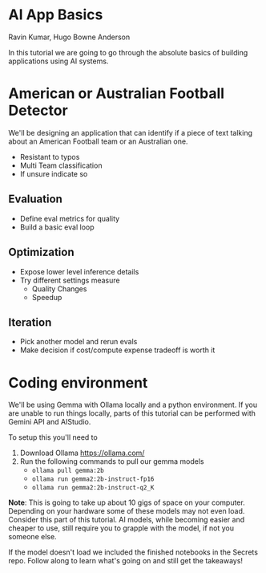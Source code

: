 # AI App Basics
Ravin Kumar, Hugo Bowne Anderson

In this tutorial we are going to go through the absolute basics of building applications using AI systems.

# American or Australian Football Detector
We'll be designing an application that can identify if a piece of text talking about an American Football team or an Australian one.

* Resistant to typos
* Multi Team classification
* If unsure indicate so

## Evaluation
* Define eval metrics for quality
* Build a basic eval loop

## Optimization
* Expose lower level inference details 
* Try different settings measure
  * Quality Changes
  * Speedup

## Iteration
* Pick another model and rerun evals
* Make decision if cost/compute expense tradeoff is worth it

# Coding environment
We'll be using Gemma with Ollama locally and a python environment.
If you are unable to run things locally, parts of this tutorial can be performed with Gemini API and AIStudio.

To setup this you'll need to
1. Download Ollama https://ollama.com/
2. Run the following commands to pull our gemma models
   * `ollama pull gemma:2b`
   * `ollama run gemma2:2b-instruct-fp16`
   * `ollama run gemma2:2b-instruct-q2_K`

**Note**: This is going to take up about 10 gigs of space on your computer. Depending on your hardware some of these models may not even load. Consider this part of this tutorial. AI models, while becoming easier and cheaper to use, still require you to grapple with the model, if not you someone else. 

If the model doesn't load we included the finished notebooks in the Secrets repo. Follow along to learn what's going on and still get the takeaways!